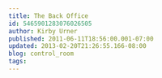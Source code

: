 ```yaml
---
title: The Back Office
id: 5465901283076026505
author: Kirby Urner
published: 2011-06-11T18:56:00.001-07:00
updated: 2013-02-20T21:26:55.166-08:00
blog: control_room
tags: 
---
```


[](https://blogger.googleusercontent.com/img/b/R29vZ2xl/AVvXsEg2pUScveWLyaZ91eKxCGH2Kqhm_2HwSEwhURnaXiotk5eXjwCV4JIHvjVAsx3C36WpMiY1k9X63VuZ5igp3dQC-9329vZ-_SAbUewymfkS_pyeAA3fqvFHDA-FkZqQOvB10liw/s1600/front.JPG)
[](https://blogger.googleusercontent.com/img/b/R29vZ2xl/AVvXsEj9puDkZ7n-9nDPEAtXXW74jLIgXpmkiCwxFcwpV8MQLvzCqCJ8kBlI_1fjjTxg1PaRJ5vco3WDLxXutx8gSE7D_yVqK4v4lPT7p0V46EL4X9fyQ3e_4ZQiAmCCKFtsInc0O_II/s1600/back.JPG)